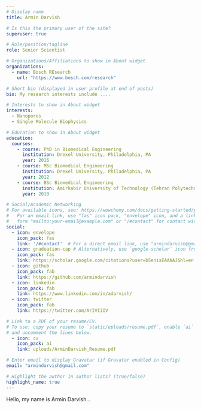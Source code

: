 ```yaml
---
# Display name
title: Armin Darvish

# Is this the primary user of the site?
superuser: true

# Role/position/tagline
role: Senior Scientist

# Organizations/Affiliations to show in About widget
organizations:
  - name: Bosch REsearch
    url: "https://www.bosch.com/research"

# Short bio (displayed in user profile at end of posts)
bio: My research interests include ....

# Interests to show in About widget
interests:
  - Nanopores
  - Single Molecule Biophysics

# Education to show in About widget
education:
  courses:
    - course: PhD in Biomedical Engineering
      institution: Drexel University, Philadelphia, PA
      year: 2016
    - course: MSc Biomedical Engineering
      institution: Drexel University, Philadelphia, PA
      year: 2012
    - course: BSc Biomedical Engineering
      institution: Amirkabir University of Technology (Tehran Polytechnic), Tehran, Iran
      year: 2010

# Social/Academic Networking
# For available icons, see: https://wowchemy.com/docs/getting-started/page-builder/#icons
#   For an email link, use "fas" icon pack, "envelope" icon, and a link in the
#   form "mailto:your-email@example.com" or "/#contact" for contact widget.
social:
  - icon: envelope
    icon_pack: fas
    link: '/#contact'  # For a direct email link, use "armindarvish@gmail.com".
  - icon: graduation-cap # Alternatively, use `google-scholar` icon from `ai` icon pack
    icon_pack: fas
    link: https://scholar.google.com/citations?user=b5enisEAAAAJ&hl=en
  - icon: github
    icon_pack: fab
    link: https://github.com/armindarvish
  - icon: linkedin
    icon_pack: fab
    link: https://www.linkedin.com/in/adarvish/
  - icon: twitter
    icon_pack: fab
    link: https://twitter.com/ArIVIiIV

# Link to a PDF of your resume/CV.
# To use: copy your resume to `static/uploads/resume.pdf`, enable `ai` icons in `params.toml`,
# and uncomment the lines below.
  - icon: cv
    icon_pack: ai
    link: uploads/ArminDarvish_Resume.pdf

# Enter email to display Gravatar (if Gravatar enabled in Config)
email: "armindarvish@gmail.com"

# Highlight the author in author lists? (true/false)
highlight_name: true
---
```


Hello, my name is Armin Darvish...
